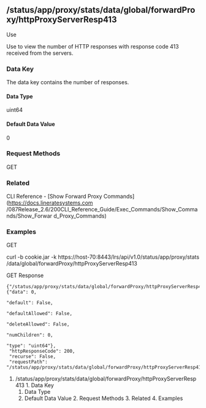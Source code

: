 ## /status/app/proxy/stats/data/global/forwardProxy/httpProxyServerResp413

Use

Use to view the number of HTTP responses with response code 413 received from
the servers.

### Data Key

The data key contains the number of responses.

#### Data Type

uint64

#### Default Data Value

0

### Request Methods

GET

### Related

CLI Reference - [Show Forward Proxy Commands](https://docs.lineratesystems.com
/087Release_2.6/200CLI_Reference_Guide/Exec_Commands/Show_Commands/Show_Forwar
d_Proxy_Commands)

### Examples

GET

curl -b cookie.jar -k https://host-70:8443/lrs/api/v1.0/status/app/proxy/stats
/data/global/forwardProxy/httpProxyServerResp413

GET Response

    
    {"/status/app/proxy/stats/data/global/forwardProxy/httpProxyServerResp413": {"data": 0,
                                                                                  "default": False,
                                                                                  "defaultAllowed": False,
                                                                                  "deleteAllowed": False,
                                                                                  "numChildren": 0,
                                                                                  "type": "uint64"},
     "httpResponseCode": 200,
     "recurse": False,
     "requestPath": "/status/app/proxy/stats/data/global/forwardProxy/httpProxyServerResp413"}
    

  1. /status/app/proxy/stats/data/global/forwardProxy/httpProxyServerResp413
    1. Data Key
      1. Data Type
      2. Default Data Value
    2. Request Methods
    3. Related
    4. Examples

